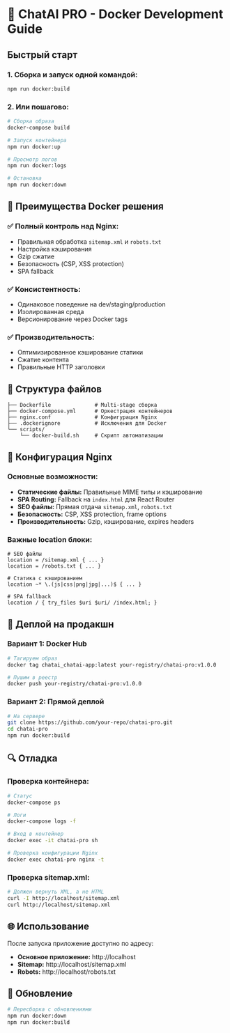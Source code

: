 # 🐳 ChatAI PRO - Docker Development Guide

## Быстрый старт

### 1. Сборка и запуск одной командой:
```bash
npm run docker:build
```

### 2. Или пошагово:
```bash
# Сборка образа
docker-compose build

# Запуск контейнера
npm run docker:up

# Просмотр логов
npm run docker:logs

# Остановка
npm run docker:down
```

## 🚀 Преимущества Docker решения

### ✅ **Полный контроль над Nginx:**
- Правильная обработка `sitemap.xml` и `robots.txt`
- Настройка кэширования
- Gzip сжатие
- Безопасность (CSP, XSS protection)
- SPA fallback

### ✅ **Консистентность:**
- Одинаковое поведение на dev/staging/production
- Изолированная среда
- Версионирование через Docker tags

### ✅ **Производительность:**
- Оптимизированное кэширование статики
- Сжатие контента
- Правильные HTTP заголовки

## 📁 Структура файлов

```
├── Dockerfile              # Multi-stage сборка
├── docker-compose.yml      # Оркестрация контейнеров
├── nginx.conf              # Конфигурация Nginx
├── .dockerignore           # Исключения для Docker
└── scripts/
    └── docker-build.sh     # Скрипт автоматизации
```

## 🔧 Конфигурация Nginx

### Основные возможности:
- **Статические файлы:** Правильные MIME типы и кэширование
- **SPA Routing:** Fallback на `index.html` для React Router
- **SEO файлы:** Прямая отдача `sitemap.xml`, `robots.txt`
- **Безопасность:** CSP, XSS protection, frame options
- **Производительность:** Gzip, кэширование, expires headers

### Важные location блоки:
```nginx
# SEO файлы
location = /sitemap.xml { ... }
location = /robots.txt { ... }

# Статика с кэшированием
location ~* \.(js|css|png|jpg|...)$ { ... }

# SPA fallback
location / { try_files $uri $uri/ /index.html; }
```

## 🚢 Деплой на продакшн

### Вариант 1: Docker Hub
```bash
# Тагируем образ
docker tag chatai_chatai-app:latest your-registry/chatai-pro:v1.0.0

# Пушим в реестр
docker push your-registry/chatai-pro:v1.0.0
```

### Вариант 2: Прямой деплой
```bash
# На сервере
git clone https://github.com/your-repo/chatai-pro.git
cd chatai-pro
npm run docker:build
```

## 🔍 Отладка

### Проверка контейнера:
```bash
# Статус
docker-compose ps

# Логи
docker-compose logs -f

# Вход в контейнер
docker exec -it chatai-pro sh

# Проверка конфигурации Nginx
docker exec chatai-pro nginx -t
```

### Проверка sitemap.xml:
```bash
# Должен вернуть XML, а не HTML
curl -I http://localhost/sitemap.xml
curl http://localhost/sitemap.xml
```

## 🌐 Использование

После запуска приложение доступно по адресу:
- **Основное приложение:** http://localhost
- **Sitemap:** http://localhost/sitemap.xml
- **Robots:** http://localhost/robots.txt

## 🔄 Обновление

```bash
# Пересборка с обновлениями
npm run docker:down
npm run docker:build
```
